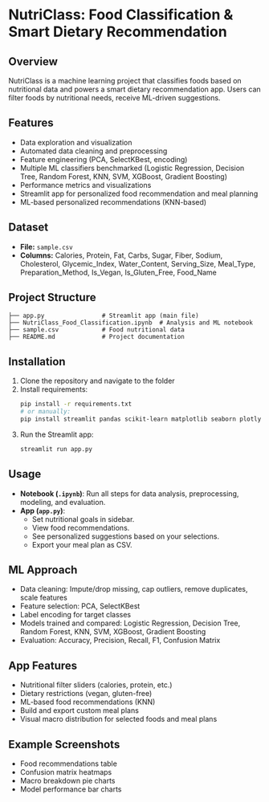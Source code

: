 # NutriClass: Food Classification & Smart Dietary Recommendation

## Overview
NutriClass is a machine learning project that classifies foods based on nutritional data and powers a smart dietary recommendation app. Users can filter foods by nutritional needs, receive ML-driven suggestions.

## Features
- Data exploration and visualization
- Automated data cleaning and preprocessing
- Feature engineering (PCA, SelectKBest, encoding)
- Multiple ML classifiers benchmarked (Logistic Regression, Decision Tree, Random Forest, KNN, SVM, XGBoost, Gradient Boosting)
- Performance metrics and visualizations
- Streamlit app for personalized food recommendation and meal planning
- ML-based personalized recommendations (KNN-based)


## Dataset
- **File:** `sample.csv`
- **Columns:** Calories, Protein, Fat, Carbs, Sugar, Fiber, Sodium, Cholesterol, Glycemic_Index, Water_Content, Serving_Size, Meal_Type, Preparation_Method, Is_Vegan, Is_Gluten_Free, Food_Name

## Project Structure
```
├── app.py                # Streamlit app (main file)
├── NutriClass_Food_Classification.ipynb  # Analysis and ML notebook
├── sample.csv            # Food nutritional data
├── README.md             # Project documentation
```

## Installation

1. Clone the repository and navigate to the folder
2. Install requirements:
   ```sh
   pip install -r requirements.txt
   # or manually:
   pip install streamlit pandas scikit-learn matplotlib seaborn plotly streamlit-authenticator xgboost
   ```
3. Run the Streamlit app:
   ```sh
   streamlit run app.py
   ```

## Usage

- **Notebook (`.ipynb`)**: Run all steps for data analysis, preprocessing, modeling, and evaluation.
- **App (`app.py`)**: 
  - Set nutritional goals in sidebar.
  - View food recommendations.
  - See personalized suggestions based on your selections.
  - Export your meal plan as CSV.

## ML Approach

- Data cleaning: Impute/drop missing, cap outliers, remove duplicates, scale features
- Feature selection: PCA, SelectKBest
- Label encoding for target classes
- Models trained and compared: Logistic Regression, Decision Tree, Random Forest, KNN, SVM, XGBoost, Gradient Boosting
- Evaluation: Accuracy, Precision, Recall, F1, Confusion Matrix

## App Features

- Nutritional filter sliders (calories, protein, etc.)
- Dietary restrictions (vegan, gluten-free)
- ML-based food recommendations (KNN)
- Build and export custom meal plans
- Visual macro distribution for selected foods and meal plans

## Example Screenshots

- Food recommendations table
- Confusion matrix heatmaps
- Macro breakdown pie charts
- Model performance bar charts
